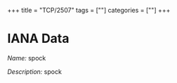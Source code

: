 +++
title = "TCP/2507"
tags = [""]
categories = [""]
+++

# IANA Data

_Name:_ spock

_Description:_ spock

